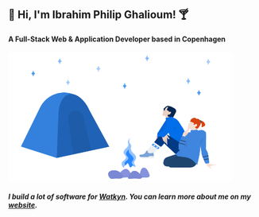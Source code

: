 ## :tropical_drink: Hi, I'm Ibrahim Philip Ghalioum! :cocktail:
#### A Full-Stack Web & Application Developer based in Copenhagen
<img width="450" src="https://raw.githubusercontent.com/ibrahimpg/ibrahimpg/main/blue-campers.png">

##### I build a lot of software for [Watkyn](https://watkyn.com/). You can learn more about me on my [website](https://ibrahimpg.com).
